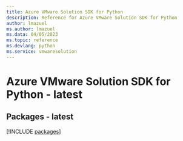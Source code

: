 ```yaml
---
title: Azure VMware Solution SDK for Python
description: Reference for Azure VMware Solution SDK for Python
author: lmazuel
ms.author: lmazuel
ms.data: 04/05/2023
ms.topic: reference
ms.devlang: python
ms.service: vmwaresolution
---
```

# Azure VMware Solution SDK for Python - latest
## Packages - latest
[!INCLUDE [packages](vmware-solution-index.md)]
